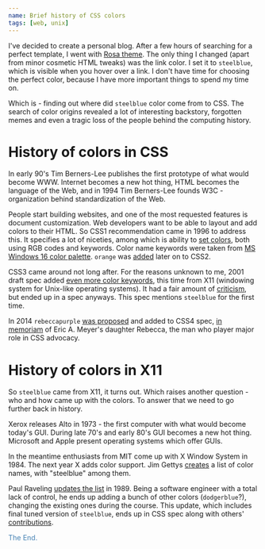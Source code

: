 ```yaml
---
name: Brief history of CSS colors
tags: [web, unix]
---
```


I've decided to create a personal blog. After a few hours of searching for a perfect template, I went with [Rosa theme][rosa-theme]. The only thing I changed (apart from minor cosmetic HTML tweaks) was the link color. I set it to `steelblue`, which is visible when you hover over a link. I don't have time for choosing the perfect color, because I have more important things to spend my time on. 

[rosa-theme]: https://github.com/davidmerfield/Blot/tree/master/app/templates/latest/rosa

Which is - finding out where did `steelblue` color come from to CSS. The search of color origins revealed a lot of interesting backstory, forgotten memes and even a tragic loss of the people behind the computing history. 

# History of colors in CSS

In early 90's Tim Berners-Lee publishes the first prototype of what would become WWW. Internet becomes a new hot thing, HTML becomes the language of the Web, and in 1994 Tim Berners-Lee founds W3C - organization behind standardization of the Web.

People start building websites, and one of the most requested features is document customization. Web developers want to be able to layout and add colors to their HTML. So CSS1 recommendation came in 1996 to address this. It specifies a lot of niceties, among which is ability to [set colors][css1-colors], both using RGB codes and keywords. Color name keywords were taken from [MS Windows 16 color palette][mswin-colors]. `orange` was [added][css2-orange] later on to CSS2.

CSS3 came around not long after. For the reasons unknown to me, 2001 draft spec added [even more color keywords][css3-colors], this time from X11 (windowing system for Unix-like operating systems). It had a fair amount of [criticism][css3-colors-criticism], but ended up in a spec anyways. This spec mentions `steelblue` for the first time.

In 2014 `rebeccapurple` [was proposed][rebeccapurple-proposal] and added to CSS4 spec, [in memoriam][rebecca-memoriam] of Eric A. Meyer's daughter Rebecca, the man who player major role in CSS advocacy.

[css1-colors]: https://www.w3.org/TR/REC-CSS1/#color-units
[css2-orange]: https://www.w3.org/TR/CSS2/changes.html#q21.2
[mswin-colors]: https://en.wikipedia.org/wiki/List_of_software_palettes#Microsoft_Windows_default_16-color_palette
[css3-colors]: https://www.w3.org/TR/2001/WD-css3-color-20010305
[css3-colors-criticism]: https://lists.w3.org/Archives/Public/www-style/2002May/0122.html
[rebeccapurple-proposal]: https://lists.w3.org/Archives/Public/www-style/2014Jun/0257.html
[rebecca-memoriam]: http://meyerweb.com/eric/thoughts/2014/06/09/in-memoriam-2/

# History of colors in X11

So `steelblue` came from X11, it turns out. Which raises another question - who and how came up with the colors. To answer that we need to go further back in history.

Xerox releases Alto in 1973 - the first computer with what would become today's GUI. During late 70's and early 80's GUI becomes a new hot thing. Microsoft and Apple present operating systems which offer GUIs.

In the meantime enthusiasts from MIT come up with X Window System in 1984. The next year X adds color support. Jim Gettys [creates][rgbtxt-jg] a list of color names, with "steelblue" among them.

Paul Raveling [updates the list][rgbtxt-pr] in 1989. Being a software engineer with a total lack of control, he ends up adding a bunch of other colors (`dodgerblue`?), changing the existing ones during the course. This update, which includes final tuned version of `steelblue`, ends up in CSS spec along with others' [contributions][css3-colors-origin].

<span style="color: steelblue">The End.</span>

[css3-colors-origin]: https://lists.w3.org/Archives/Public/www-style/2014Mar/0272.html
[rgbtxt-jg]: https://cgit.freedesktop.org/~alanc/xc-historical/commit/xc/programs/rgb/rgb.txt?id=0d0ad63237618270e48503a37ce542139d7abab5
[rgbtxt-pr]: https://cgit.freedesktop.org/~alanc/xc-historical/commit/xc/programs/rgb/rgb.txt?id=6904446b8a8dc2bdf6f420f5436552ee920d70e2